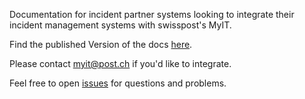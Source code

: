 Documentation for incident partner systems looking to integrate their incident management systems with swisspost's MyIT.

Find the published Version of the docs [here](https://swisspost.github.io/myit-api-doc/incidentRestAPI.html).

Please contact myit@post.ch if you'd like to integrate.

Feel free to open [issues](https://github.com/swisspost/myit-api-doc/issues) for questions and problems.
